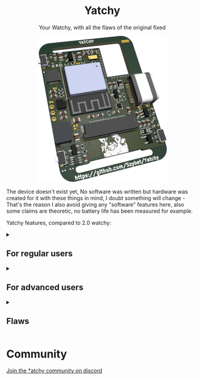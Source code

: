 <h1 align="center">
  Yatchy
</h1>
<p align="center">
  Your Watchy, with all the flaws of the original fixed
</p>

<p float="left" align="middle">
  <img src="/img/Yatchy.png" width="340,5" height="384"/>
</p>

The device doesn't exist yet, No software was written but hardware was created for it with these things in mind, I doubt something will change - That's the reason I also avoid giving any "software" features here, also some claims are theoretic, no battery life has been measured for example.

Yatchy features, compared to 2.0 watchy:

<details>
  <summary><h2>For regular users</h2></summary>

- Heavy increase in battery life, even with the screen updating every minute (The esp32c6 has a riscv lp core, which i connected to the screen, which means the device never really wakes up fully to only update the screen, not only that i fixed sqfmi flaws (Using 2 voltage dividers for example) I also use the external crystal clock for the RTC which means no RTC IC... and many more such things)
- Better buttons, more solid and better clicking experience (The device doesn't exist yet, I will test the buttons, if they will be not as good as I want I will replace them)
- Solid USB-C port (It's THT soldered)
- no more usb compability problems (Because i use native esp32c6 jtag programming)
- better screen connector, no more "reattach your screen" problems
- module (more on it below) but on the default there is a module, which contains flash storage (possible easy updates ever the air, or storage for other things, like books) easy exposed i2c pins (large tht pins) and a RGB diode ;)
- better detection of charging (In software it was hacky on the original watchy, there were problems with it)
- axcelerometer which will allow for more precise gestures, while using the watchy* (more on it later...)
- support for more wireless protocols
- Mouse bites to more easily make your yatchy smaller, of the size of the screen and not the watchy form factor
- TVS diodes, voltage spike protection - which means no more destroyed devices because watchy doesn't follow any usb spec and allows your device to burn down...
- Following all the specs of the various IC's - on the watchy it was just Yolo no capacitors here

</details>

<details>
  <summary><h2>For advanced users</h2></summary>

- A module area, with almost all exposed pins from the esp, power lines, and many gpio pins thanks to the expander IC - The default module has been described above, but you can create your own, increase the capability of you yatchy without modifying everything inside - solar panel module, encoder instead of the button, sd card module, frontlight module, torchlight module, speaker module, microphone module, some environmental sensors. The only limitation is your imagination (And the size of the module)
- the low power core while using the high power core could be used to write portable apps for the yatchy (but we could achieve that with lua anyway I think)
- All the components are newer, still available and produced. Ordering a Yatchy PCB and the parts, soldering them themself is possible and easier than the watchy
- All QFN packages IC's on the board have increased pad sizes, so if you are skilled enough to solder QFN packages, here it will be easier
- I used via teardrops, so more solid traces & pads
- JTAG debugging via usb, yay

</details>

<details>
  <summary><h2>Flaws</h2></summary>

- It's watchy like but not watchy compatible, the size and form factor is the same but the obvious obstacle is USBC, even with it the buttons are different and placed a little off - Solution to it would be probably some glue, cutting off the sqfmi case a bit and it would work, maybe maybe... Whatever, you can order on jlcpcb a nylon case (which is already designed) for a stupid low price, only shipping cost is high.
- The accelerometer I picked was the only one available to me easily. It is different from the previous accelerometer, some features will be missing but some will be new. If that will be a deal breaker for you there are 2 options: the footprints of those axc are almost identical, maybe it's a easy swap? Also you could easily put the old acc on the module area yourself
- It's a 4 layer PCB, so a bit more costly

</details>

# Community

<a href="https://discord.gg/6PUmRXZRGD">Join the *atchy community on discord</a>
